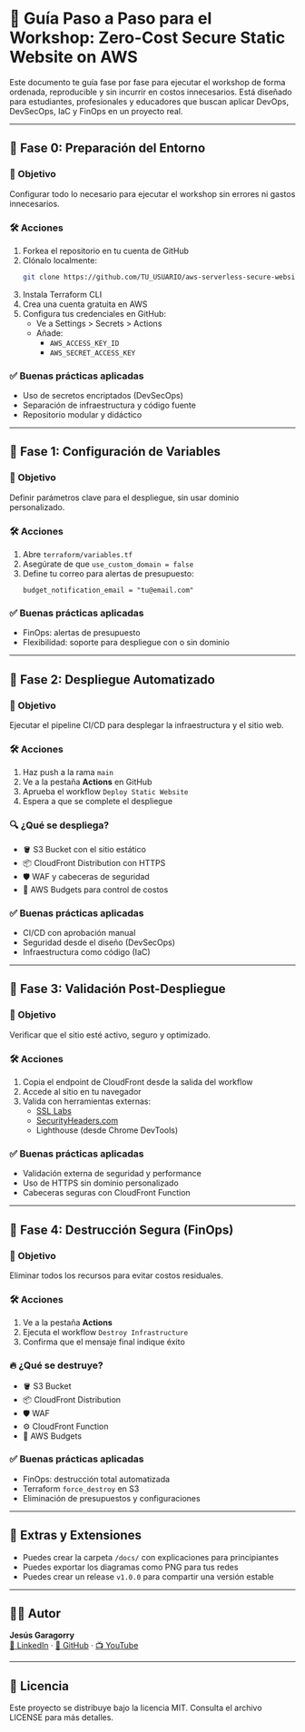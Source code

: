 # 🧭 Guía Paso a Paso para el Workshop: Zero-Cost Secure Static Website on AWS

Este documento te guía fase por fase para ejecutar el workshop de forma ordenada, reproducible y sin incurrir en costos innecesarios. Está diseñado para estudiantes, profesionales y educadores que buscan aplicar DevOps, DevSecOps, IaC y FinOps en un proyecto real.

---

## 🧩 Fase 0: Preparación del Entorno

### 🎯 Objetivo
Configurar todo lo necesario para ejecutar el workshop sin errores ni gastos innecesarios.

### 🛠️ Acciones

1. Forkea el repositorio en tu cuenta de GitHub
2. Clónalo localmente:
   ```bash
   git clone https://github.com/TU_USUARIO/aws-serverless-secure-website-workshop.git
   ```
3. Instala Terraform CLI
4. Crea una cuenta gratuita en AWS
5. Configura tus credenciales en GitHub:
   - Ve a Settings > Secrets > Actions
   - Añade:
     - `AWS_ACCESS_KEY_ID`
     - `AWS_SECRET_ACCESS_KEY`

### ✅ Buenas prácticas aplicadas
- Uso de secretos encriptados (DevSecOps)
- Separación de infraestructura y código fuente
- Repositorio modular y didáctico

---

## 🧩 Fase 1: Configuración de Variables

### 🎯 Objetivo
Definir parámetros clave para el despliegue, sin usar dominio personalizado.

### 🛠️ Acciones

1. Abre `terraform/variables.tf`
2. Asegúrate de que `use_custom_domain = false`
3. Define tu correo para alertas de presupuesto:
   ```hcl
   budget_notification_email = "tu@email.com"
   ```

### ✅ Buenas prácticas aplicadas
- FinOps: alertas de presupuesto
- Flexibilidad: soporte para despliegue con o sin dominio

---

## 🧩 Fase 2: Despliegue Automatizado

### 🎯 Objetivo
Ejecutar el pipeline CI/CD para desplegar la infraestructura y el sitio web.

### 🛠️ Acciones

1. Haz push a la rama `main`
2. Ve a la pestaña **Actions** en GitHub
3. Aprueba el workflow `Deploy Static Website`
4. Espera a que se complete el despliegue

### 🔍 ¿Qué se despliega?

- 🪣 S3 Bucket con el sitio estático
- 📦 CloudFront Distribution con HTTPS
- 🛡️ WAF y cabeceras de seguridad
- 💸 AWS Budgets para control de costos

### ✅ Buenas prácticas aplicadas
- CI/CD con aprobación manual
- Seguridad desde el diseño (DevSecOps)
- Infraestructura como código (IaC)

---

## 🧩 Fase 3: Validación Post-Despliegue

### 🎯 Objetivo
Verificar que el sitio esté activo, seguro y optimizado.

### 🛠️ Acciones

1. Copia el endpoint de CloudFront desde la salida del workflow
2. Accede al sitio en tu navegador
3. Valida con herramientas externas:
   - [SSL Labs](https://www.ssllabs.com/ssltest/)
   - [SecurityHeaders.com](https://securityheaders.com/)
   - Lighthouse (desde Chrome DevTools)

### ✅ Buenas prácticas aplicadas
- Validación externa de seguridad y performance
- Uso de HTTPS sin dominio personalizado
- Cabeceras seguras con CloudFront Function

---

## 🧩 Fase 4: Destrucción Segura (FinOps)

### 🎯 Objetivo
Eliminar todos los recursos para evitar costos residuales.

### 🛠️ Acciones

1. Ve a la pestaña **Actions**
2. Ejecuta el workflow `Destroy Infrastructure`
3. Confirma que el mensaje final indique éxito

### 🔥 ¿Qué se destruye?

- 🪣 S3 Bucket
- 📦 CloudFront Distribution
- 🛡️ WAF
- ⚙️ CloudFront Function
- 💸 AWS Budgets

### ✅ Buenas prácticas aplicadas
- FinOps: destrucción total automatizada
- Terraform `force_destroy` en S3
- Eliminación de presupuestos y configuraciones

---

## 🧠 Extras y Extensiones

- Puedes crear la carpeta `/docs/` con explicaciones para principiantes
- Puedes exportar los diagramas como PNG para tus redes
- Puedes crear un release `v1.0.0` para compartir una versión estable

---

## 🧑‍🏫 Autor

**Jesús Garagorry**  
[🔗 LinkedIn](https://www.linkedin.com/in/jgaragorry/) · [🐙 GitHub](https://github.com/jgaragorry) · [📺 YouTube](https://www.youtube.com/@Softraincorp)

---

## 📄 Licencia

Este proyecto se distribuye bajo la licencia MIT. Consulta el archivo LICENSE para más detalles.

